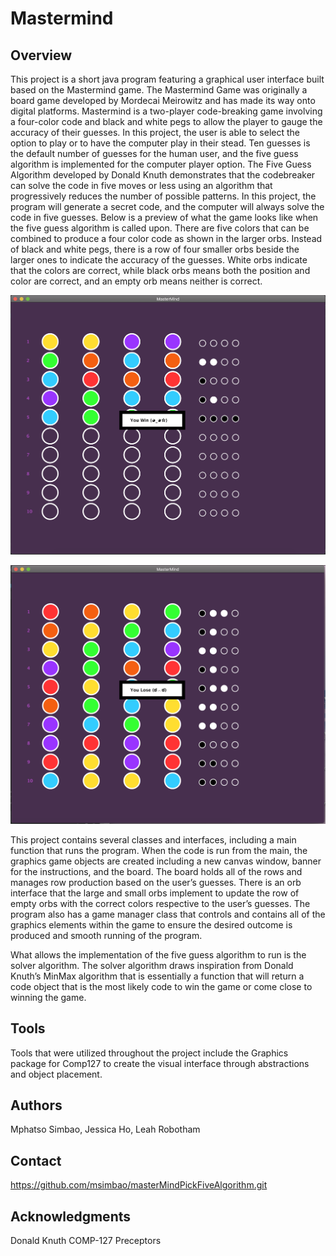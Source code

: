 # Mastermind

## Overview
This project is a short java program featuring a graphical user interface built based on the Mastermind game. The Mastermind Game was originally a board game developed by Mordecai Meirowitz and has made its way onto digital platforms. Mastermind is a two-player code-breaking game involving a four-color code and black and white pegs to allow the player to gauge the accuracy of their guesses. In this project, the user is able to select the option to play or to have the computer play in their stead. Ten guesses is the default number of guesses for the human user, and the five guess algorithm is implemented for the computer player option. The Five Guess Algorithm developed by Donald Knuth demonstrates that the codebreaker can solve the code in five moves or less using an algorithm that progressively reduces the number of possible patterns. In this project, the program will generate a secret code, and the computer will always solve the code in five guesses. Below is a preview of what the game looks like when the five guess algorithm is called upon. There are five colors that can be combined to produce a four color code as shown in the larger orbs. Instead of black and white pegs, there is a row of four smaller orbs beside the larger ones to indicate the accuracy of the guesses. White orbs indicate that the colors are correct, while black orbs means both the position and color are correct, and an empty orb means neither is correct.

![captions](screen1.png)

![Shown here is a preview of a losing game](screen2.png)

This project contains several classes and interfaces, including a main function that runs the program. When the code is run from the main, the graphics game objects are created including a new canvas window, banner for the instructions, and the board. The board holds all of the rows and manages row production based on the user’s guesses. There is an orb interface that the large and small orbs implement to update the row of empty orbs with the correct colors respective to the user’s guesses. The program also has a game manager class that controls and contains all of the graphics elements within the game to ensure the desired outcome is produced and smooth running of the program. 

What allows the implementation of the five guess algorithm to run is the solver algorithm. The solver algorithm draws inspiration from Donald Knuth’s MinMax algorithm that is essentially a function that will return a code object that is the most likely code to win the game or come close to winning the game.

## Tools
Tools that were utilized throughout the project include the Graphics package for Comp127 to create the visual interface through abstractions and object placement. 

## Authors
Mphatso Simbao, Jessica Ho, Leah Robotham 

## Contact
https://github.com/msimbao/masterMindPickFiveAlgorithm.git

## Acknowledgments
Donald Knuth
COMP-127 Preceptors

